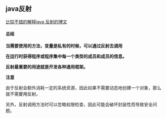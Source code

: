 ## java反射

[比较不错的解释java 反射的博文](https://www.sczyh30.com/posts/Java/java-reflection-1/)

#### 总结

**当需要使用的方法，变量是私有的时候，可以通过反射去调用**

**在运行时获得程序或程序集中每一个类型的成员和成员的信息。**

**反射最重要的用途就是开发各种通用框架。**

**注意**

由于反射会额外消耗一定的系统资源，因此如果不需要动态地创建一个对象，那么就不需要用反射。

另外，反射调用方法时可以忽略权限检查，因此可能会破坏封装性而导致安全问题。
